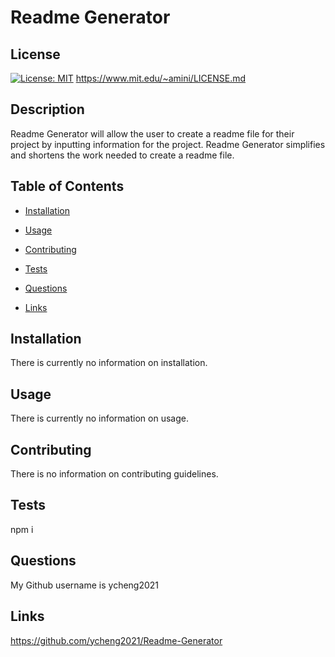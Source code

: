 
# Readme Generator


## License 

[![License: MIT](https://img.shields.io/badge/License-MIT-yellow.svg)](https://opensource.org/licenses/MIT)
https://www.mit.edu/~amini/LICENSE.md
    

## Description
Readme Generator will allow the user to create a readme file for their project by inputting information for the project. Readme Generator simplifies and shortens the work needed to create a readme file.

## Table of Contents

- [Installation](#installation)

- [Usage](#usage)

- [Contributing](#contributing)

- [Tests](#tests)

- [Questions](#questions)

- [Links](#links)

## Installation
There is currently no information on installation.

## Usage 
There is currently no information on usage.

## Contributing
There is no information on contributing guidelines.

## Tests
npm i

## Questions
My Github username is ycheng2021

## Links
https://github.com/ycheng2021/Readme-Generator
